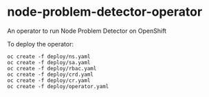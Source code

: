 # node-problem-detector-operator
An operator to run Node Problem Detector on OpenShift

To deploy the operator:

```
oc create -f deploy/ns.yaml
oc create -f deploy/sa.yaml
oc create -f deploy/rbac.yaml
oc create -f deploy/crd.yaml
oc create -f deploy/cr.yaml
oc create -f deploy/operator.yaml
```
